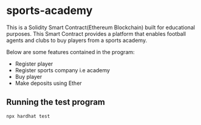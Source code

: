 # sports-academy

This is a Solidity Smart Contract(Ethereum Blockchain) built for educational purposes.
This Smart Contract provides a platform that enables football agents and clubs to buy players from a sports academy.

Below are some features contained in the program:

- Register player
- Register sports company i.e academy
- Buy player
- Make deposits using Ether

## Running the test program

```
npx hardhat test
```